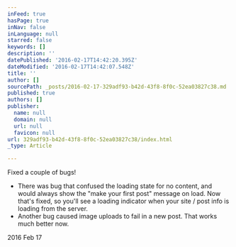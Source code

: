 ```yaml
---
inFeed: true
hasPage: true
inNav: false
inLanguage: null
starred: false
keywords: []
description: ''
datePublished: '2016-02-17T14:42:20.395Z'
dateModified: '2016-02-17T14:42:07.548Z'
title: ''
author: []
sourcePath: _posts/2016-02-17-329adf93-b42d-43f8-8f0c-52ea03827c38.md
published: true
authors: []
publisher:
  name: null
  domain: null
  url: null
  favicon: null
url: 329adf93-b42d-43f8-8f0c-52ea03827c38/index.html
_type: Article

---
```

Fixed a couple of bugs!

* There was bug that confused the loading state for no content, and would always show the "make your first post" message on load. Now that's fixed, so you'll see a loading indicator when your site / post info is loading from the server.
* Another bug caused image uploads to fail in a new post. That works much better now.

2016 Feb 17
